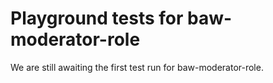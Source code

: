 # Playground tests for baw-moderator-role
We are still awaiting the first test run for baw-moderator-role.
